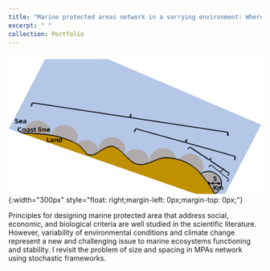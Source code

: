 ```yaml
---
title: "Marine protected areas network in a varrying environment: Where, how big and distant?"
excerpt: " "
collection: Portfolio
---
```


![](/images/pic3.png){:width="300px"
style="float: right;margin-left: 0px;margin-top: 0px;"}

Principles for designing marine protected area that address social, economic, and biological criteria are well studied in the scientific literature. However, variability of environmental conditions and climate change represent a new and challenging issue to marine ecosystems functioning and stability. I revisit the problem of size and spacing in MPAs network using stochastic frameworks.
